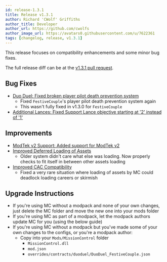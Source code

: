```yaml
---
id: release-1.3.1
title: Release v1.3.1
author: Richard 'CWolf' Griffiths
author_title: Developer
author_url: https://github.com/cwolfs
author_image_url: https://avatars0.githubusercontent.com/u/7622361
tags: [changelog, release, v1.3.1]
---
```


This release focuses on compatibility enhancements and some minor bug fixes.

The full release diff can be at the [v1.3.1 pull request](https://github.com/CWolfs/MissionControl/pull/468).

## Bug Fixes

- [Duo Duel: Fixed broken player pilot death prevention system](https://github.com/CWolfs/MissionControl/issues/445)
  - Fixed `FestiveCouple`'s player pilot death prevention system again
  - This wasn't fully fixed in v1.3.0 for `FestiveCouple`
- [Additional Lances: Fixed Support Lance objective starting at '2' instead of '1'](https://github.com/CWolfs/MissionControl/issues/461)

## Improvements

- [ModTek v2 Support: Added support for ModTek v2](https://github.com/CWolfs/MissionControl/issues/467)
- [Improved Deferred Loading of Assets](https://github.com/CWolfs/MissionControl/issues/463)
  - Older system didn't care what else was loading. Now properly checks to fit itself in between other assets loading
- [Improved CAC Compatibility](https://github.com/CWolfs/MissionControl/issues/465)
  - Fixed a very rare situation where loading of assets by MC could deadlock loading careers or skirmish

## Upgrade Instructions

- If you're using MC without a modpack and none of your own changes, just delete the MC folder and move the new one into your mods folder
- If you're using MC as part of a modpack, let the modpack authors update MC for you (using the below guide)
- If you're using MC without a modpack but you've made some of your own changes to the configs, or you're a modpack author:
  - Copy into your `Mods/MissionControl` folder
    - `MissionControl.dll`
    - `mod.json`
    - `overrides/contracts/duoduel/DuoDuel_FestiveCouple.json`
